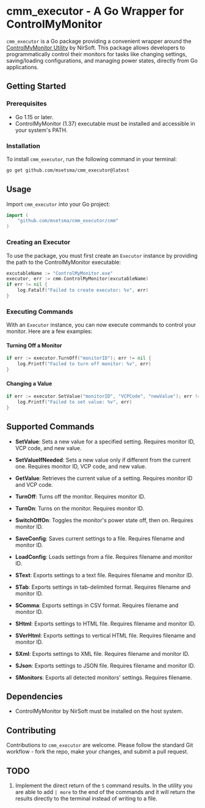 # cmm_executor - A Go Wrapper for ControlMyMonitor

`cmm_executor` is a Go package providing a convenient wrapper around the [ControlMyMonitor Utility](https://www.nirsoft.net/utils/control_my_monitor.html) by NirSoft. This package allows developers to programmatically control their monitors for tasks like changing settings, saving/loading configurations, and managing power states, directly from Go applications.

## Getting Started

### Prerequisites

- Go 1.15 or later.
- ControlMyMonitor (1.37) executable must be installed and accessible in your system's PATH.

### Installation

To install `cmm_executor`, run the following command in your terminal:

```bash
go get github.com/msetsma/cmm_executor@latest
```

## Usage

Import `cmm_executor` into your Go project:

```go
import (
    "github.com/msetsma/cmm_executor/cmm"
)
```

### Creating an Executor

To use the package, you must first create an `Executor` instance by providing the path to the ControlMyMonitor executable:

```go
excutableName := "ControlMyMonitor.exe"
executor, err := cmm.ControlMyMonitor(excutableName)
if err != nil {
    log.Fatalf("Failed to create executor: %v", err)
}
```

### Executing Commands

With an `Executor` instance, you can now execute commands to control your monitor. Here are a few examples:

#### Turning Off a Monitor

```go
if err := executor.TurnOff("monitorID"); err != nil {
    log.Printf("Failed to turn off monitor: %v", err)
}
```

#### Changing a Value

```go
if err := executor.SetValue("monitorID", "VCPCode", "newValue"); err != nil {
    log.Printf("Failed to set value: %v", err)
}
```

## Supported Commands

- **SetValue**: Sets a new value for a specified setting. Requires monitor ID, VCP code, and new value.

- **SetValueIfNeeded**: Sets a new value only if different from the current one. Requires monitor ID, VCP code, and new value.

- **GetValue**: Retrieves the current value of a setting. Requires monitor ID and VCP code.

- **TurnOff**: Turns off the monitor. Requires monitor ID.

- **TurnOn**: Turns on the monitor. Requires monitor ID.

- **SwitchOffOn**: Toggles the monitor's power state off, then on. Requires monitor ID.

- **SaveConfig**: Saves current settings to a file. Requires filename and monitor ID.

- **LoadConfig**: Loads settings from a file. Requires filename and monitor ID.

- **SText**: Exports settings to a text file. Requires filename and monitor ID.

- **STab**: Exports settings in tab-delimited format. Requires filename and monitor ID.

- **SComma**: Exports settings in CSV format. Requires filename and monitor ID.

- **SHtml**: Exports settings to HTML file. Requires filename and monitor ID.

- **SVerHtml**: Exports settings to vertical HTML file. Requires filename and monitor ID.

- **SXml**: Exports settings to XML file. Requires filename and monitor ID.

- **SJson**: Exports settings to JSON file. Requires filename and monitor ID.

- **SMonitors**: Exports all detected monitors' settings. Requires filename.


## Dependencies

- ControlMyMonitor by NirSoft must be installed on the host system.

## Contributing

Contributions to `cmm_executor` are welcome. Please follow the standard Git workflow - fork the repo, make your changes, and submit a pull request.

## TODO 

1. Implement the direct return of the `S` command results. In the utility you are able to add `| more` to the end of the commands and it will return the results directly to the terminal instead of writing to a file.